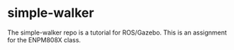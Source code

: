 # simple-walker
The simple-walker repo is a tutorial for ROS/Gazebo. This is an assignment for the ENPM808X class.

